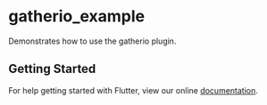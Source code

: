 # gatherio_example

Demonstrates how to use the gatherio plugin.

## Getting Started

For help getting started with Flutter, view our online
[documentation](https://flutter.io/).
